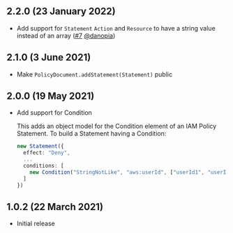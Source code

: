 ## 2.2.0 (23 January 2022)

* Add support for `Statement` `Action` and `Resource` to have a string value instead of an array ([#7](https://github.com/thinkinglabs/aws-iam-policy/issues/7) [@danopia](https://github.com/danopia))

## 2.1.0 (3 June 2021)

* Make `PolicyDocument.addStatement(Statement)` public

## 2.0.0 (19 May 2021)

* Add support for Condition

  This adds an object model for the Condition element of an IAM Policy
  Statement. To build a Statement having a Condition:

  ```typescript
  new Statement({
    effect: "Deny",
    ...
    conditions: [
      new Condition("StringNotLike", "aws:userId", ["userId1", "userId2", ...]),
    ]
  })
  ```

## 1.0.2 (22 March 2021)

* Initial release
